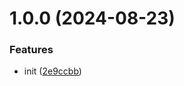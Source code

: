 # 1.0.0 (2024-08-23)


### Features

* init ([2e9ccbb](https://github.com/hemengke1997/xhooks/commit/2e9ccbbf78aacf2c6b61ea80a1fc3af8233ac363))



